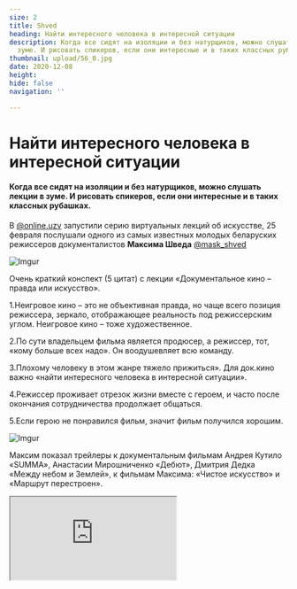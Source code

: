 ```yaml
---
size: 2
title: Shved
heading: Найти интересного человека в интересной ситуации
description: Когда все сидят на изоляции и без натурщиков, можно слушать лекции в
  зуме. И рисовать спикеров, если они интересные и в таких классных рубашках.
thumbnail: upload/56_0.jpg
date: 2020-12-08
height: 
hide: false
navigation: ''

---
```

# Найти интересного человека в интересной ситуации

#### Когда все сидят на изоляции и без натурщиков, можно слушать лекции в зуме. И рисовать спикеров, если они интересные и в таких классных рубашках.

В [@online.uzv](https://www.instagram.com/online.uzv/) запустили серию виртуальных лекций об искусстве, 25 февраля послушали одного из самых известных молодых беларуских режиссеров документалистов **Максима Шведа** [@mask_shved](https://www.instagram.com/mask_shved/)

![Imgur](https://i.imgur.com/MGSD7Qp.jpg)

Очень краткий конспект (5 цитат) с лекции «Документальное кино – правда или искусство».

1.Неигровое кино – это не объективная правда, но чаще всего позиция режиссера, зеркало, отображающее реальность под режиссерским углом. Неигровое кино – тоже художественное.

2.По сути владельцем фильма является продюсер, а режиссер, тот, «кому больше всех надо». Он воодушевляет всю команду.

3.Плохому человеку в этом жанре тяжело прижиться». Для док.кино важно «найти интересного человека в интересной ситуации». 

4.Режиссер проживает отрезок жизни вместе с героем, и  часто после окончания сотрудничества продолжает общаться.

5.Если герою не понравился фильм, значит фильм получился хорошим.

![Imgur](https://i.imgur.com/8GU65Nx.jpg)

Максим показал трейлеры к документальным фильмам Андрея Кутило «SUMMA», Анастасии Мирошниченко «Дебют», Дмитрия Дедка «Между небом и Землей», к фильмам Максима: «Чистое искусство» и «Маршрут перестроен». 

<div><iframe class="youtube" src="https://www.youtube.com/embed/c6IlA5tLmpo"></div>

Кстати, 18 марта, 18:00-19:30, лекция “Изучаем мировое искусство” (тема согласовывается) Ольги Стужинской, Бельгия 

Посмотреть расписание и записаться можно по ссылке [Online.uzv.by](http://online.uzv.by/)

Автор текста: **Вероника Гончар** (ШСЖ-22), рисунки Вероники Гончар.